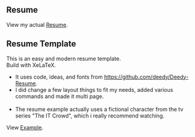 ## Resume
View my actual [Resume](https://github.com/theuema/Resume/blob/my_resume/resume.pdf).

## Resume Template
This is an easy and modern resume template. <br />
Build with XeLaTeX. <br />

* It uses code, ideas, and fonts from https://github.com/deedy/Deedy-Resume. <br />
* I did change a few layout things to fit my needs, added various commands and made it multi page.<br /><br />
* The resume example actually uses a fictional character from the tv series "The IT Crowd", which i really recommend watching.

View [Example](resume.pdf).

